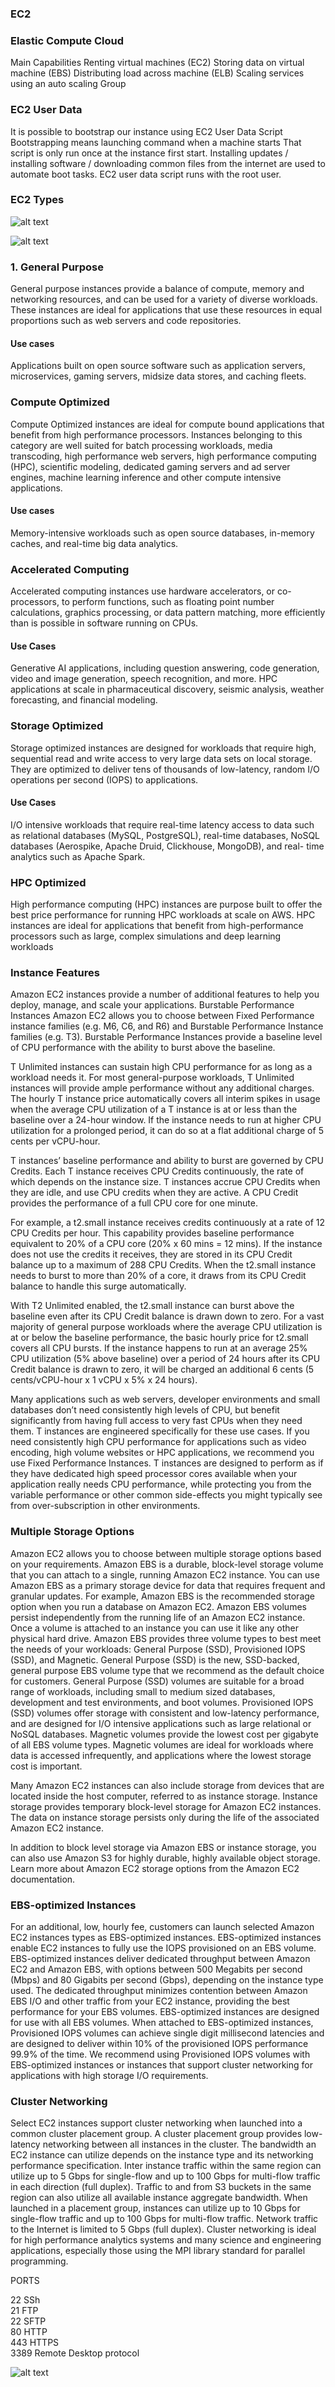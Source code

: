 ### EC2

### Elastic Compute Cloud

Main Capabilities
Renting virtual machines (EC2)
Storing data on virtual machine (EBS)
Distributing load across machine (ELB)
Scaling services using an auto scaling Group

### EC2 User Data
It is possible to bootstrap our instance using EC2 User Data Script
Bootstrapping means launching command when a machine starts
That script is only run once at the instance first start.
Installing updates / installing software / downloading common files from the internet are used to automate boot tasks.
EC2 user data script runs with the root user.

### EC2 Types

![alt text](images/image.png)

![alt text](images/image-1.png)

### 1. General Purpose
General purpose instances provide a balance of compute, memory and networking resources, and can be used for a variety of diverse workloads. These instances are ideal for applications that use these resources in equal proportions such as web servers and code repositories. 

#### Use cases

Applications built on open source software such as application servers, microservices, gaming servers, midsize data stores, and caching fleets.

### Compute Optimized

Compute Optimized instances are ideal for compute bound applications that benefit from high performance processors. Instances belonging to this category are well suited for batch processing workloads, media transcoding, high performance web servers, high performance computing (HPC), scientific modeling, dedicated gaming servers and ad server engines, machine learning inference and other compute intensive applications.

####  Use cases

Memory-intensive workloads such as open source databases, in-memory caches, and real-time big data analytics.

### Accelerated Computing

Accelerated computing instances use hardware accelerators, or co-processors, to perform functions, such as floating point number calculations, graphics processing, or data pattern matching, more efficiently than is possible in software running on CPUs.

#### Use Cases
Generative AI applications, including question answering, code generation, video and image generation, speech recognition, and more.
HPC applications at scale in pharmaceutical discovery, seismic analysis, weather forecasting, and financial modeling.

### Storage Optimized
Storage optimized instances are designed for workloads that require high, sequential read and write access to very large data sets on local storage. They are optimized to deliver tens of thousands of low-latency, random I/O operations per second (IOPS) to applications.

#### Use Cases
I/O intensive workloads that require real-time latency access to data such as relational databases (MySQL, PostgreSQL), real-time databases, NoSQL databases (Aerospike, Apache Druid, Clickhouse, MongoDB), and real- time analytics such as Apache Spark.

### HPC Optimized
High performance computing (HPC) instances are purpose built to offer the best price performance for running HPC workloads at scale on AWS. HPC instances are ideal for applications that benefit from high-performance processors such as large, complex simulations and deep learning workloads

### Instance Features
Amazon EC2 instances provide a number of additional features to help you deploy, manage, and scale your applications.
Burstable Performance Instances
Amazon EC2 allows you to choose between Fixed Performance instance families (e.g. M6, C6, and R6) and Burstable Performance Instance families (e.g. T3). Burstable Performance Instances provide a baseline level of CPU performance with the ability to burst above the baseline.  

T Unlimited instances can sustain high CPU performance for as long as a workload needs it. For most general-purpose workloads, T Unlimited instances will provide ample performance without any additional charges. The hourly T instance price automatically covers all interim spikes in usage when the average CPU utilization of a T instance is at or less than the baseline over a 24-hour window. If the instance needs to run at higher CPU utilization for a prolonged period, it can do so at a flat additional charge of 5 cents per vCPU-hour.  

T instances’ baseline performance and ability to burst are governed by CPU Credits. Each T instance receives CPU Credits continuously, the rate of which depends on the instance size. T instances accrue CPU Credits when they are idle, and use CPU credits when they are active. A CPU Credit provides the performance of a full CPU core for one minute.  

For example, a t2.small instance receives credits continuously at a rate of 12 CPU Credits per hour. This capability provides baseline performance equivalent to 20% of a CPU core (20% x 60 mins = 12 mins). If the instance does not use the credits it receives, they are stored in its CPU Credit balance up to a maximum of 288 CPU Credits. When the t2.small instance needs to burst to more than 20% of a core, it draws from its CPU Credit balance to handle this surge automatically.  

With T2 Unlimited enabled, the t2.small instance can burst above the baseline even after its CPU Credit balance is drawn down to zero. For a vast majority of general purpose workloads where the average CPU utilization is at or below the baseline performance, the basic hourly price for t2.small covers all CPU bursts. If the instance happens to run at an average 25% CPU utilization (5% above baseline) over a period of 24 hours after its CPU Credit balance is drawn to zero, it will be charged an additional 6 cents (5 cents/vCPU-hour x 1 vCPU x 5% x 24 hours).  

Many applications such as web servers, developer environments and small databases don’t need consistently high levels of CPU, but benefit significantly from having full access to very fast CPUs when they need them. T instances are engineered specifically for these use cases. If you need consistently high CPU performance for applications such as video encoding, high volume websites or HPC applications, we recommend you use Fixed Performance Instances. T instances are designed to perform as if they have dedicated high speed processor cores available when your application really needs CPU performance, while protecting you from the variable performance or other common side-effects you might typically see from over-subscription in other environments.  

### Multiple Storage Options
Amazon EC2 allows you to choose between multiple storage options based on your requirements. Amazon EBS is a durable, block-level storage volume that you can attach to a single, running Amazon EC2 instance. You can use Amazon EBS as a primary storage device for data that requires frequent and granular updates. For example, Amazon EBS is the recommended storage option when you run a database on Amazon EC2. Amazon EBS volumes persist independently from the running life of an Amazon EC2 instance. Once a volume is attached to an instance you can use it like any other physical hard drive. Amazon EBS provides three volume types to best meet the needs of your workloads: General Purpose (SSD), Provisioned IOPS (SSD), and Magnetic. General Purpose (SSD) is the new, SSD-backed, general purpose EBS volume type that we recommend as the default choice for customers. General Purpose (SSD) volumes are suitable for a broad range of workloads, including small to medium sized databases, development and test environments, and boot volumes. Provisioned IOPS (SSD) volumes offer storage with consistent and low-latency performance, and are designed for I/O intensive applications such as large relational or NoSQL databases. Magnetic volumes provide the lowest cost per gigabyte of all EBS volume types. Magnetic volumes are ideal for workloads where data is accessed infrequently, and applications where the lowest storage cost is important.  

Many Amazon EC2 instances can also include storage from devices that are located inside the host computer, referred to as instance storage. Instance storage provides temporary block-level storage for Amazon EC2 instances. The data on instance storage persists only during the life of the associated Amazon EC2 instance.  

In addition to block level storage via Amazon EBS or instance storage, you can also use Amazon S3 for highly durable, highly available object storage. Learn more about Amazon EC2 storage options from the Amazon EC2 documentation.  

### EBS-optimized Instances

For an additional, low, hourly fee, customers can launch selected Amazon EC2 instances types as EBS-optimized instances. EBS-optimized instances enable EC2 instances to fully use the IOPS provisioned on an EBS volume. EBS-optimized instances deliver dedicated throughput between Amazon EC2 and Amazon EBS, with options between 500 Megabits per second (Mbps) and 80 Gigabits per second (Gbps), depending on the instance type used. The dedicated throughput minimizes contention between Amazon EBS I/O and other traffic from your EC2 instance, providing the best performance for your EBS volumes. EBS-optimized instances are designed for use with all EBS volumes. When attached to EBS-optimized instances, Provisioned IOPS volumes can achieve single digit millisecond latencies and are designed to deliver within 10% of the provisioned IOPS performance 99.9% of the time. We recommend using Provisioned IOPS volumes with EBS-optimized instances or instances that support cluster networking for applications with high storage I/O requirements.  

### Cluster Networking
Select EC2 instances support cluster networking when launched into a common cluster placement group. A cluster placement group provides low-latency networking between all instances in the cluster. The bandwidth an EC2 instance can utilize depends on the instance type and its networking performance specification. Inter instance traffic within the same region can utilize up to 5 Gbps for single-flow and up to 100 Gbps for multi-flow traffic in each direction (full duplex). Traffic to and from S3 buckets in the same region can also utilize all available instance aggregate bandwidth. When launched in a placement group, instances can utilize up to 10 Gbps for single-flow traffic and up to 100 Gbps for multi-flow traffic. Network traffic to the Internet is limited to 5 Gbps (full duplex). Cluster networking is ideal for high performance analytics systems and many science and engineering applications, especially those using the MPI library standard for parallel programming.


PORTS

22 SSh  
21 FTP  
22 SFTP  
80 HTTP  
443 HTTPS  
3389 Remote Desktop protocol  

![alt text](images/image-2.png)

